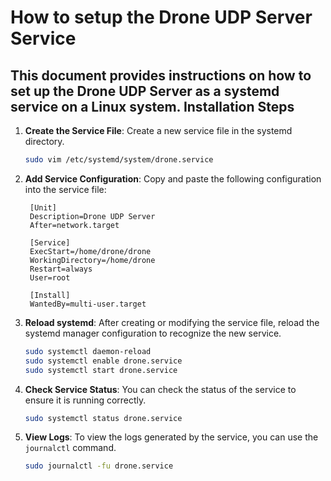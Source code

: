 How to setup the Drone UDP Server Service
=================================

This document provides instructions on how to set up the Drone UDP Server as a systemd service on a Linux system.
Installation Steps
-----------------

1. **Create the Service File**: Create a new service file in the systemd directory.

   ```bash
   sudo vim /etc/systemd/system/drone.service
   ```

2. **Add Service Configuration**: Copy and paste the following configuration into the service file:

   ```service
    [Unit]
    Description=Drone UDP Server
    After=network.target

    [Service]
    ExecStart=/home/drone/drone
    WorkingDirectory=/home/drone
    Restart=always
    User=root

    [Install]
    WantedBy=multi-user.target
    ```

3. **Reload systemd**: After creating or modifying the service file, reload the systemd manager configuration to recognize the new service.
    ```bash
    sudo systemctl daemon-reload
    sudo systemctl enable drone.service
    sudo systemctl start drone.service
    ```

4. **Check Service Status**: You can check the status of the service to ensure it is running correctly.
    ```bash
    sudo systemctl status drone.service
    ```

5. **View Logs**: To view the logs generated by the service, you can use the `journalctl` command.
    ```bash
    sudo journalctl -fu drone.service
    ```